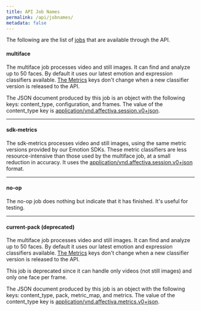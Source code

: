 ```yaml
---
title: API Job Names
permalink: /api/jobnames/
metadata: false
---
```


The following are the list of [jobs](/eaasapi) that are available through the API.

#### multiface

The multiface job processes video and still images.  It can find and analyze up to 50 faces.  By default it uses our latest emotion and expression classifiers available. [The Metrics](/metrics) keys don't change when a new classifier version is released to the API.

The JSON document produced by this job is an object with the following keys: content_type, configuration, and frames.  The value of the content_type key is [application/vnd.affectiva.session.v0+json](/api/contenttypes).

***

#### sdk-metrics

The sdk-metrics processes video and still images, using the same metric versions provided by our Emotion SDKs.  These metric classifiers are less resource-intensive than those used by the multiface job, at a small reduction in accuracy.  It uses the [application/vnd.affectiva.session.v0+json](/api/contenttypes) format.

***

#### no-op

The no-op job does nothing but indicate that it has finished.  It's useful for testing.

***

#### current-pack (deprecated)

The multiface job processes video and still images.  It can find and analyze up to 50 faces.  By default it uses our latest emotion and expression classifiers available. [The Metrics](/metrics) keys don't change when a new classifier version is released to the API.

This job is deprecated since it can handle only videos (not still images) and only one face per frame.

The JSON document produced by this job is an object with the following keys: content_type, pack, metric_map, and metrics.  The value of the content_type key is [application/vnd.affectiva.metrics.v0+json](/api/contenttypes).
